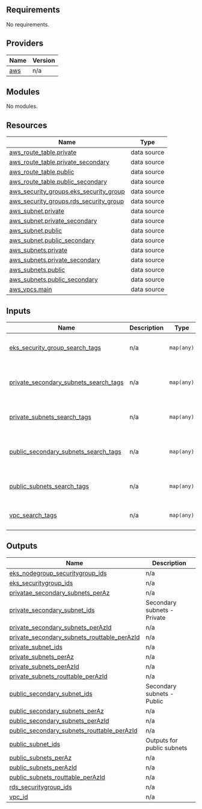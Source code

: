 <!-- BEGIN_TF_DOCS -->
## Requirements

No requirements.

## Providers

| Name | Version |
|------|---------|
| <a name="provider_aws"></a> [aws](#provider\_aws) | n/a |

## Modules

No modules.

## Resources

| Name | Type |
|------|------|
| [aws_route_table.private](https://registry.terraform.io/providers/hashicorp/aws/latest/docs/data-sources/route_table) | data source |
| [aws_route_table.private_secondary](https://registry.terraform.io/providers/hashicorp/aws/latest/docs/data-sources/route_table) | data source |
| [aws_route_table.public](https://registry.terraform.io/providers/hashicorp/aws/latest/docs/data-sources/route_table) | data source |
| [aws_route_table.public_secondary](https://registry.terraform.io/providers/hashicorp/aws/latest/docs/data-sources/route_table) | data source |
| [aws_security_groups.eks_security_group](https://registry.terraform.io/providers/hashicorp/aws/latest/docs/data-sources/security_groups) | data source |
| [aws_security_groups.rds_security_group](https://registry.terraform.io/providers/hashicorp/aws/latest/docs/data-sources/security_groups) | data source |
| [aws_subnet.private](https://registry.terraform.io/providers/hashicorp/aws/latest/docs/data-sources/subnet) | data source |
| [aws_subnet.private_secondary](https://registry.terraform.io/providers/hashicorp/aws/latest/docs/data-sources/subnet) | data source |
| [aws_subnet.public](https://registry.terraform.io/providers/hashicorp/aws/latest/docs/data-sources/subnet) | data source |
| [aws_subnet.public_secondary](https://registry.terraform.io/providers/hashicorp/aws/latest/docs/data-sources/subnet) | data source |
| [aws_subnets.private](https://registry.terraform.io/providers/hashicorp/aws/latest/docs/data-sources/subnets) | data source |
| [aws_subnets.private_secondary](https://registry.terraform.io/providers/hashicorp/aws/latest/docs/data-sources/subnets) | data source |
| [aws_subnets.public](https://registry.terraform.io/providers/hashicorp/aws/latest/docs/data-sources/subnets) | data source |
| [aws_subnets.public_secondary](https://registry.terraform.io/providers/hashicorp/aws/latest/docs/data-sources/subnets) | data source |
| [aws_vpcs.main](https://registry.terraform.io/providers/hashicorp/aws/latest/docs/data-sources/vpcs) | data source |

## Inputs

| Name | Description | Type | Default | Required |
|------|-------------|------|---------|:--------:|
| <a name="input_eks_security_group_search_tags"></a> [eks\_security\_group\_search\_tags](#input\_eks\_security\_group\_search\_tags) | n/a | `map(any)` | <pre>{<br>  "aws:eks:cluster-name": "*"<br>}</pre> | no |
| <a name="input_private_secondary_subnets_search_tags"></a> [private\_secondary\_subnets\_search\_tags](#input\_private\_secondary\_subnets\_search\_tags) | n/a | `map(any)` | <pre>{<br>  "Name": "*private*",<br>  "Type": "secondary"<br>}</pre> | no |
| <a name="input_private_subnets_search_tags"></a> [private\_subnets\_search\_tags](#input\_private\_subnets\_search\_tags) | n/a | `map(any)` | <pre>{<br>  "Name": "*Private*"<br>}</pre> | no |
| <a name="input_public_secondary_subnets_search_tags"></a> [public\_secondary\_subnets\_search\_tags](#input\_public\_secondary\_subnets\_search\_tags) | n/a | `map(any)` | <pre>{<br>  "Name": "*private*",<br>  "Type": "secondary"<br>}</pre> | no |
| <a name="input_public_subnets_search_tags"></a> [public\_subnets\_search\_tags](#input\_public\_subnets\_search\_tags) | n/a | `map(any)` | <pre>{<br>  "Name": "*Public*"<br>}</pre> | no |
| <a name="input_vpc_search_tags"></a> [vpc\_search\_tags](#input\_vpc\_search\_tags) | n/a | `map(any)` | <pre>{<br>  "application": "cbplus"<br>}</pre> | no |

## Outputs

| Name | Description |
|------|-------------|
| <a name="output_eks_nodegroup_securitygroup_ids"></a> [eks\_nodegroup\_securitygroup\_ids](#output\_eks\_nodegroup\_securitygroup\_ids) | n/a |
| <a name="output_eks_securitygroup_ids"></a> [eks\_securitygroup\_ids](#output\_eks\_securitygroup\_ids) | n/a |
| <a name="output_privatae_secondary_subnets_perAz"></a> [privatae\_secondary\_subnets\_perAz](#output\_privatae\_secondary\_subnets\_perAz) | n/a |
| <a name="output_private_secondary_subnet_ids"></a> [private\_secondary\_subnet\_ids](#output\_private\_secondary\_subnet\_ids) | Secondary subnets - Private |
| <a name="output_private_secondary_subnets_perAzId"></a> [private\_secondary\_subnets\_perAzId](#output\_private\_secondary\_subnets\_perAzId) | n/a |
| <a name="output_private_secondary_subnets_routtable_perAzId"></a> [private\_secondary\_subnets\_routtable\_perAzId](#output\_private\_secondary\_subnets\_routtable\_perAzId) | n/a |
| <a name="output_private_subnet_ids"></a> [private\_subnet\_ids](#output\_private\_subnet\_ids) | n/a |
| <a name="output_private_subnets_perAz"></a> [private\_subnets\_perAz](#output\_private\_subnets\_perAz) | n/a |
| <a name="output_private_subnets_perAzId"></a> [private\_subnets\_perAzId](#output\_private\_subnets\_perAzId) | n/a |
| <a name="output_private_subnets_routtable_perAzId"></a> [private\_subnets\_routtable\_perAzId](#output\_private\_subnets\_routtable\_perAzId) | n/a |
| <a name="output_public_secondary_subnet_ids"></a> [public\_secondary\_subnet\_ids](#output\_public\_secondary\_subnet\_ids) | Secondary subnets - Public |
| <a name="output_public_secondary_subnets_perAz"></a> [public\_secondary\_subnets\_perAz](#output\_public\_secondary\_subnets\_perAz) | n/a |
| <a name="output_public_secondary_subnets_perAzId"></a> [public\_secondary\_subnets\_perAzId](#output\_public\_secondary\_subnets\_perAzId) | n/a |
| <a name="output_public_secondary_subnets_routtable_perAzId"></a> [public\_secondary\_subnets\_routtable\_perAzId](#output\_public\_secondary\_subnets\_routtable\_perAzId) | n/a |
| <a name="output_public_subnet_ids"></a> [public\_subnet\_ids](#output\_public\_subnet\_ids) | Outputs for public subnets |
| <a name="output_public_subnets_perAz"></a> [public\_subnets\_perAz](#output\_public\_subnets\_perAz) | n/a |
| <a name="output_public_subnets_perAzId"></a> [public\_subnets\_perAzId](#output\_public\_subnets\_perAzId) | n/a |
| <a name="output_public_subnets_routtable_perAzId"></a> [public\_subnets\_routtable\_perAzId](#output\_public\_subnets\_routtable\_perAzId) | n/a |
| <a name="output_rds_securitygroup_ids"></a> [rds\_securitygroup\_ids](#output\_rds\_securitygroup\_ids) | n/a |
| <a name="output_vpc_id"></a> [vpc\_id](#output\_vpc\_id) | n/a |
<!-- END_TF_DOCS -->